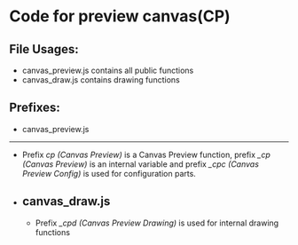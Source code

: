 Code for preview canvas(CP)
===========================
File Usages:
------------
* canvas_preview.js contains all public functions
* canvas_draw.js contains drawing functions  

Prefixes:
---------
* canvas_preview.js
-------------------
  * Prefix *cp (Canvas Preview)* is a Canvas Preview function, 
    prefix *_cp (Canvas Preview)* is an internal variable and 
    prefix *_cpc (Canvas Preview Config)* is used for configuration parts.
* canvas_draw.js
  ----------------
  * Prefix *_cpd (Canvas Preview Drawing)* is used for internal drawing functions